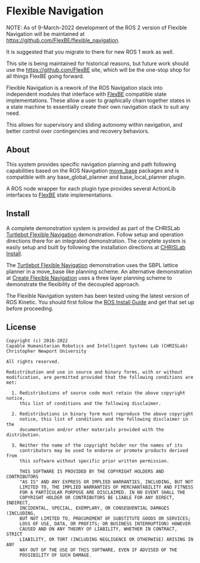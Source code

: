 Flexible Navigation
===================

NOTE: As of 9-March-2022 development of the ROS 2 version of Flexible Navigation
will be maintained at https://github.com/FlexBE/flexible_navigation.

It is suggested that you migrate to there for new ROS 1 work as well.

This site is being maintained for historical reasons, but future work should use
the https://github.com/FlexBE site, which will be the one-stop shop for all
things FlexBE going forward.

Flexible Navigation is a rework of the ROS Navigation stack into independent modules that
interface with [FlexBE] compatible state implementations.  These allow a user to graphically chain together states in a state machine to essentially create their own navigation stack to suit any need.

This allows for supervisory and sliding autonomy within navigation, and better control over contingencies and recovery behaviors.

About
-----

This system provides specific navigation planning and path following
capabilities based on the ROS Navigation [move_base] packages and is compatible
with any base_global_planner and base_local_planner plugin.

A ROS node wrapper for each plugin type provides several ActionLib
interfaces to [FlexBE] state implementations.

Install
-------

A complete demonstration system is provided as part of the CHRISLab [Turtlebot Flexible Navigation] demonstration. Follow setup and operation directions there for an integrated demonstration.  The complete system is easily setup and built by following the installation directions at [CHRISLab Install].

The [Turtlebot Flexible Navigation] demonstration uses the SBPL lattice planner in a move_base like planning scheme.  An alternative demonstration at [Create Flexible Navigation] uses a three layer planning scheme to demonstrate the flexibility of the decoupled approach.

The Flexible Navigation system has been tested using the latest version of ROS Kinetic. You
should first follow the [ROS Install Guide] and get that set up before proceeding.

License
-------

	Copyright (c) 2016-2022
	Capable Humanitarian Robotics and Intelligent Systems Lab (CHRISLab)
	Christopher Newport University

	All rights reserved.

	Redistribution and use in source and binary forms, with or without
	modification, are permitted provided that the following conditions are met:

	  1. Redistributions of source code must retain the above copyright notice,
	     this list of conditions and the following disclaimer.

	  2. Redistributions in binary form must reproduce the above copyright
	     notice, this list of conditions and the following disclaimer in the
	     documentation and/or other materials provided with the distribution.

	  3. Neither the name of the copyright holder nor the names of its
	     contributors may be used to endorse or promote products derived from
	     this software without specific prior written permission.

	     THIS SOFTWARE IS PROVIDED BY THE COPYRIGHT HOLDERS AND CONTRIBUTORS
	     "AS IS" AND ANY EXPRESS OR IMPLIED WARRANTIES, INCLUDING, BUT NOT
	     LIMITED TO, THE IMPLIED WARRANTIES OF MERCHANTABILITY AND FITNESS
	     FOR A PARTICULAR PURPOSE ARE DISCLAIMED. IN NO EVENT SHALL THE
	     COPYRIGHT HOLDER OR CONTRIBUTORS BE LIABLE FOR ANY DIRECT, INDIRECT,
	     INCIDENTAL, SPECIAL, EXEMPLARY, OR CONSEQUENTIAL DAMAGES (INCLUDING,
	     BUT NOT LIMITED TO, PROCUREMENT OF SUBSTITUTE GOODS OR SERVICES;
	     LOSS OF USE, DATA, OR PROFITS; OR BUSINESS INTERRUPTION) HOWEVER
	     CAUSED AND ON ANY THEORY OF LIABILITY, WHETHER IN CONTRACT, STRICT
	     LIABILITY, OR TORT (INCLUDING NEGLIGENCE OR OTHERWISE) ARISING IN ANY
	     WAY OUT OF THE USE OF THIS SOFTWARE, EVEN IF ADVISED OF THE
	     POSSIBILITY OF SUCH DAMAGE.

[FlexBE]: https://flexbe.github.io
[move_base]: http://wiki.ros.org/move_base
[ROS Install Guide]: http://wiki.ros.org/kinetic/Installation
[Turtlebot Flexible Navigation]: https://github.com/CNURobotics/chris_turtlebot_flexible_navigation
[Create Flexible Navigation]: https://github.com/CNURobotics/chris_create_flexible_navigation
[CHRISLab Install]: https://github.com/CNURobotics/chris_install
